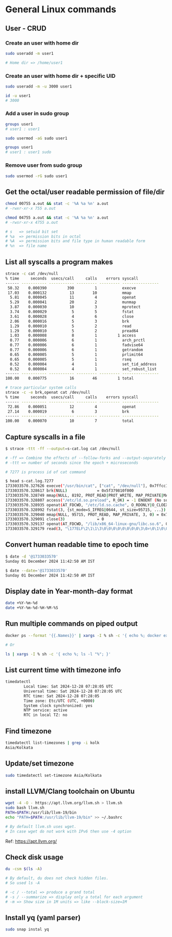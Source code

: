 # General Linux commands

## User - CRUD

### Create an user with home dir
```bash
sudo useradd -m user1 

# Home dir => /home/user1
```
### Create an user with home dir + specific UID

```bash
sudo useradd -m -u 3000 user1

id -u user1
# 3000
```
### Add a user in sudo group

```bash
groups user1
# user1 : user1

sudo usermod -aG sudo user1

groups user1
# user1 : user1 sudo
```

### Remove user from sudo group
```bash
sudo usermod -rG sudo user1
```

## Get the octal/user readable permission of file/dir

```bash
chmod 00755 a.out && stat -c '%A %a %n' a.out
# -rwxr-xr-x 755 a.out

chmod 04755 a.out && stat -c '%A %a %n' a.out
# -rwsr-xr-x 4755 a.out

# s   => setuid bit set
# %a  => permission bits in octal
# %A  => permission bits and file type in human readable form
# %n  => file name
```

## List all syscalls a program makes

```bash
strace -c cat /dev/null
% time     seconds  usecs/call     calls    errors syscall
------ ----------- ----------- --------- --------- ----------------
 50.32    0.000390         390         1           execve
 17.03    0.000132          13        10           mmap
  5.81    0.000045          11         4           openat
  5.29    0.000041          20         2           munmap
  3.87    0.000030          10         3           mprotect
  3.74    0.000029           5         5           fstat
  3.61    0.000028           4         6           close
  2.06    0.000016           5         3           brk
  1.29    0.000010           5         2           read
  1.29    0.000010           5         2           pread64
  1.03    0.000008           8         1         1 access
  0.77    0.000006           6         1           arch_prctl
  0.77    0.000006           6         1           fadvise64
  0.77    0.000006           6         1           getrandom
  0.65    0.000005           5         1           prlimit64
  0.65    0.000005           5         1           rseq
  0.52    0.000004           4         1           set_tid_address
  0.52    0.000004           4         1           set_robust_list
------ ----------- ----------- --------- --------- ----------------
100.00    0.000775          16        46         1 total

# trace particular system calls
strace -c -e brk,openat cat /dev/null
% time     seconds  usecs/call     calls    errors syscall
------ ----------- ----------- --------- --------- ----------------
 72.86    0.000051          12         4           openat
 27.14    0.000019           6         3           brk
------ ----------- ----------- --------- --------- ----------------
100.00    0.000070          10         7           total

```

## Capture syscalls in a file

```bash
$ strace -ttt -ff --output=s-cat.log cat /dev/null

# -ff => Combine the effects of --follow-forks and --output-separately options
# -ttt => number of seconds since the epoch + microseconds

# 7277 is process id of cat command

$ head s-cat.log.7277 
1733033570.327626 execve("/usr/bin/cat", ["cat", "/dev/null"], 0x7ffcc10c2170 /* 60 vars */) = 0
1733033570.328617 brk(NULL)             = 0x5f379810f000
1733033570.328749 mmap(NULL, 8192, PROT_READ|PROT_WRITE, MAP_PRIVATE|MAP_ANONYMOUS, -1, 0) = 0x76de9cf3f000
1733033570.328807 access("/etc/ld.so.preload", R_OK) = -1 ENOENT (No such file or directory)
1733033570.328935 openat(AT_FDCWD, "/etc/ld.so.cache", O_RDONLY|O_CLOEXEC) = 3
1733033570.328992 fstat(3, {st_mode=S_IFREG|0644, st_size=95715, ...}) = 0
1733033570.329040 mmap(NULL, 95715, PROT_READ, MAP_PRIVATE, 3, 0) = 0x76de9cf27000
1733033570.329091 close(3)              = 0
1733033570.329137 openat(AT_FDCWD, "/lib/x86_64-linux-gnu/libc.so.6", O_RDONLY|O_CLOEXEC) = 3
1733033570.329179 read(3, "\177ELF\2\1\1\3\0\0\0\0\0\0\0\0\3\0>\0\1\0\0\0\220\243\2\0\0\0\0\0"..., 832) = 832
```

## Convert human readable time to epoch time
```bash
$ date -d '@1733033570'
Sunday 01 December 2024 11:42:50 AM IST

$ date --date='@1733033570'
Sunday 01 December 2024 11:42:50 AM IST
```

## Display date in Year-month-day format
```bash
date +%Y-%m-%d
date +%Y-%m-%d-%H-%M-%S
```
## Run multiple commands on piped output
```bash
docker ps --format '{{.Names}}' | xargs -I % sh -c '{ echo %; docker exec % ip addr; }'

# Or

ls | xargs -I % sh -c '{ echo %; ls -l "%"; }'
``` 
## List current time with timezone info
```bash
timedatectl
        Local time: Sat 2024-12-28 07:28:05 UTC
        Universal time: Sat 2024-12-28 07:28:05 UTC
        RTC time: Sat 2024-12-28 07:28:05
        Time zone: Etc/UTC (UTC, +0000)
        System clock synchronized: yes
        NTP service: active
        RTC in local TZ: no
```
## Find timezone
```bash
timedatectl list-timezones | grep -i kolk
Asia/Kolkata
```
## Update/set timezone
```bash
sudo timedatectl set-timezone Asia/Kolkata
```

## install LLVM/Clang toolchain on Ubuntu
```bash
wget -4 -O - https://apt.llvm.org/llvm.sh > llvm.sh
sudo bash llvm.sh
PATH=$PATH:/usr/lib/llvm-19/bin
echo "PATH=$PATH:/usr/lib/llvm-19/bin" >> ~/.bashrc

# By default llvm.sh uses wget. 
# In case wget do not work with IPv6 then use -4 option 
```

Ref: https://apt.llvm.org/

## Check disk usage
```bash
du -csm $(ls -A)

# By default, du does not check hidden files.
# So used ls -A

# -c / --total => produce a grand total
# -s / --summarize => display only a total for each argument
# -m => Show size in 1M units => like --block-size=1M
```

## Install yq (yaml parser)
```bash
sudo snap instal yq
```